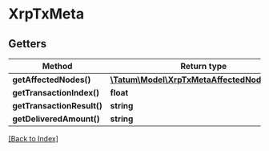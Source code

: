 # XrpTxMeta

## Getters

Method | Return type | Description | Notes
------------ | ------------- | ------------- | -------------
**getAffectedNodes()** | [**\Tatum\Model\XrpTxMetaAffectedNodesInner[]**](XrpTxMetaAffectedNodesInner.md) |  | [optional]
**getTransactionIndex()** | **float** |  | [optional]
**getTransactionResult()** | **string** |  | [optional]
**getDeliveredAmount()** | **string** |  | [optional]

[[Back to Index]](../index.md)

